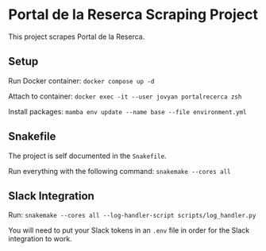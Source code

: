 # Portal de la Reserca Scraping Project

This project scrapes Portal de la Reserca. 

## Setup
Run Docker container:
`docker compose up -d`

Attach to container:
`docker exec -it --user jovyan portalrecerca zsh`

Install packages:
`mamba env update --name base --file environment.yml`

## Snakefile
The project is self documented in the `Snakefile`.

Run everything with the following command:
`snakemake --cores all`

## Slack Integration
Run:
`snakemake --cores all --log-handler-script scripts/log_handler.py`

You will need to put your Slack tokens in an `.env` file in order for the Slack integration to work.
